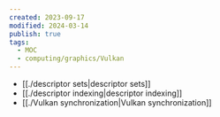 ```yaml
---
created: 2023-09-17
modified: 2024-03-14
publish: true
tags:
  - MOC
  - computing/graphics/Vulkan
---
```

- [[./descriptor sets|descriptor sets]]
- [[./descriptor indexing|descriptor indexing]]
- [[./Vulkan synchronization|Vulkan synchronization]]